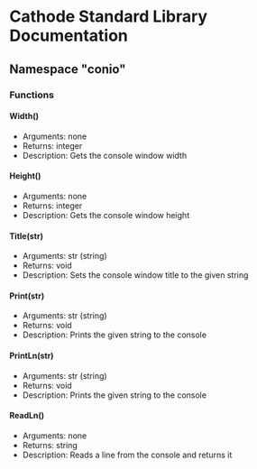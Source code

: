 # Cathode Standard Library Documentation

## Namespace "conio"

### Functions

#### Width()

*	Arguments: none
*	Returns: integer
*	Description: Gets the console window width

#### Height()

*	Arguments: none
*	Returns: integer
*	Description: Gets the console window height

#### Title(str)

*	Arguments: str (string)
*	Returns: void
*	Description: Sets the console window title to the given string

#### Print(str)

*	Arguments: str (string)
*	Returns: void
*	Description: Prints the given string to the console

#### PrintLn(str)

*	Arguments: str (string)
*	Returns: void
*	Description: Prints the given string to the console

#### ReadLn()

*	Arguments: none
*	Returns: string
*	Description: Reads a line from the console and returns it